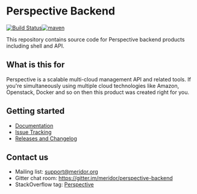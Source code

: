 # Perspective Backend

[![Build Status](https://travis-ci.org/meridor/perspective-backend.svg?branch=master)](https://travis-ci.org/meridor/perspective-backend)[![maven](https://img.shields.io/maven-central/v/org.meridor.perspective/perspective-backend.svg)](http://mvnrepository.com/artifact/org.meridor.perspective/perspective-backend)

This repository contains source code for Perspective backend products including shell and API.

## What is this for
Perspective is a scalable multi-cloud management API and related tools. If you're simultaneously using multiple cloud technologies like Amazon, Openstack, Docker and so on then this product was created right for you.

## Getting started
* [Documentation](https://github.com/meridor/perspective-backend/wiki)
* [Issue Tracking](https://github.com/meridor/perspective-backend/issues)
* [Releases and Changelog](https://github.com/meridor/perspective-backend/releases)

## Contact us
* Mailing list: support@meridor.org
* Gitter chat room: https://gitter.im/meridor/perspective-backend
* StackOverflow tag: [Perspective](http://stackoverflow.com/questions/tagged/perspective-shell)

